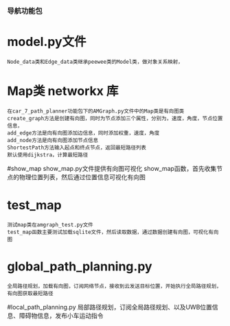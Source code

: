 ### 导航功能包

# model.py文件
    Node_data类和Edge_data类继承peewee类的Model类，做对象关系映射，
# Map类 networkx 库
    在car_7_path_planner功能包下的AMGraph.py文件中的Map类是有向图类
    create_graph方法是创建有向图，同时为节点添加三个属性，分别为，速度，角度，节点位置信息，
    add_edge方法是向有向图添加边信息，同时添加权重，速度，角度
    add_node方法是向有向图添加节点信息
    ShortestPath方法输入起点和终点节点，返回最短路径列表
    默认使用dijkstra，计算最短路径
#show_map
    show_map.py文件提供有向图可视化
    show_map函数，首先收集节点的物理位置列表，然后通过位置信息可视化有向图
# test_map
    测试map类在amgraph_test.py文件
    test_map函数主要测试加载sqlite文件，然后读取数据，通过数据创建有向图，可视化有向图

# global_path_planning.py
    全局路径规划，加载有向图，订阅网络节点，接收到云发送目标位置，开始执行全局路径规划，有向图获取最短路径

#local_path_planning.py
    局部路径规划，订阅全局路径规划、以及UWB位置信息、障碍物信息，发布小车运动指令